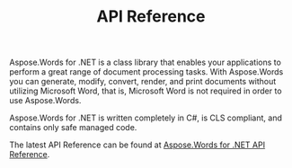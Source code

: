 ﻿---
title: API Reference
second_title: Aspose.Words for .NET
articleTitle: API Reference
linktitle: API Reference
type: docs
weight: 40
description: "Learn an explanation and examples of Aspose.Words for .NET classes and methods to generate, convert, modify, render, and print documents without using Microsoft Word."
url: /net/api-reference/
---

Aspose.Words for .NET is a class library that enables your applications to perform a great range of document processing tasks. With Aspose.Words you can generate, modify, convert, render, and print documents without utilizing Microsoft Word, that is, Microsoft Word is not required in order to use Aspose.Words.

Aspose.Words for .NET is written completely in C#, is CLS compliant, and contains only safe managed code.

The latest API Reference can be found at [Aspose.Words for .NET API Reference](https://apireference.aspose.com/words/net).